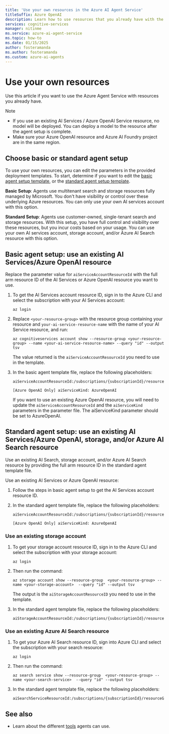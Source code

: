 ```yaml
---
title: 'Use your own resources in the Azure AI Agent Service'
titleSuffix: Azure OpenAI
description: Learn how to use resources that you already have with the Azure AI Agent Service. 
services: cognitive-services
manager: nitinme
ms.service: azure-ai-agent-service
ms.topic: how-to
ms.date: 01/15/2025
author: fosteramanda
ms.author: fosteramanda
ms.custom: azure-ai-agents
---
```


# Use your own resources

Use this article if you want to use the Azure Agent Service with resources you already have. 

> [!NOTE]
> * If you use an existing AI Services / Azure OpenAI Service resource, no model will be deployed. You can deploy a model to the resource after the agent setup is complete. 
> * Make sure your Azure OpenAI resource and Azure AI Foundry project are in the same region. 

## Choose basic or standard agent setup

To use your own resources, you can edit the parameters in the provided deployment templates. To start, determine if you want to edit the [basic agent setup template](https://github.com/Azure/azure-quickstart-templates/tree/master/quickstarts/microsoft.azure-ai-agent-service/basic-agent-keys), or the [standard agent setup template](https://github.com/Azure/azure-quickstart-templates/blob/master/quickstarts/microsoft.azure-ai-agent-service/standard-agent/README.md).
   
**Basic Setup**:  Agents use multitenant search and storage resources fully managed by Microsoft. You don't have visibility or control over these underlying Azure resources. You can only use your own AI services account with this option.

**Standard Setup**: Agents use customer-owned, single-tenant search and storage resources. With this setup, you have full control and visibility over these resources, but you incur costs based on your usage. You can use your own AI services account, storage account, and/or Azure AI Search resource with this option. 

## Basic agent setup: use an existing AI Services/Azure OpenAI resource 

Replace the parameter value for `aiServiceAccountResourceId` with the full arm resource ID of the AI Services or Azure OpenAI resource you want to use.

1. To get the AI Services account resource ID, sign in to the Azure CLI and select the subscription with your AI Services account:
       
    ```az login``` 
2. Replace `<your-resource-group>` with the resource group containing your resource and `your-ai-service-resource-name` with the name of your AI Service resource, and run:
    
    ```az cognitiveservices account show --resource-group <your-resource-group> --name <your-ai-service-resource-name> --query "id" --output tsv```

    The value returned is the `aiServiceAccountResourceId` you need to use in the template.

3. In the basic agent template file, replace the following placeholders:
    
    ```
    aiServiceAccountResourceId:/subscriptions/{subscriptionId}/resourceGroups/{resourceGroupName}/providers/Microsoft.CognitiveServices/accounts/{serviceName}

    [Azure OpenAI Only] aiServiceKind: AzureOpenAI
    ```

    If you want to use an existing Azure OpenAI resource, you will need to update the `aiServiceAccountResourceId` and the `aiServiceKind` parameters in the parameter file. The aiServiceKind parameter should be set to AzureOpenAI.


## Standard agent setup: use an existing AI Services/Azure OpenAI, storage, and/or Azure AI Search resource 

Use an existing AI Search, storage account, and/or Azure AI Search resource by providing the full arm resource ID in the standard agent template file.

Use an existing AI Services or Azure OpenAI resource:
1. Follow the steps in basic agent setup to get the AI Services account resource ID.
2. In the standard agent template file, replace the following placeholders:
    
    ```
    aiServiceAccountResourceId:/subscriptions/{subscriptionId}/resourceGroups/{resourceGroupName}/providers/Microsoft.CognitiveServices/accounts/{serviceName}
    
    [Azure OpenAI Only] aiServiceKind: AzureOpenAI
    ```

### Use an existing storage account

1. To get your storage account resource ID, sign in to the Azure CLI and select the subscription with your storage account: 
    
    ```az login``` 
2. Then run the command:

    ```az storage account show --resource-group  <your-resource-group> --name <your-storage-account>  --query "id" --output tsv```
   
     The output is the `aiStorageAccountResourceID` you need to use in the template.
   
3. In the standard agent template file, replace the following placeholders:
    
    ```
    aiStorageAccountResourceId:/subscriptions/{subscriptionId}/resourceGroups/{resourceGroupName}/providers/Microsoft.Storage/storageAccounts/{storageAccountName}
    ```

### Use an existing Azure AI Search resource

1. To get your Azure AI Search resource ID, sign into Azure CLI and select the subscription with your search resource: 
    
    ```az login```
2. Then run the command:
    
    ```az search service show --resource-group  <your-resource-group> --name <your-search-service>  --query "id" --output tsv```
3. In the standard agent template file, replace the following placeholders:

    ```
    aiSearchServiceResourceId:/subscriptions/{subscriptionId}/resourceGroups/{resourceGroupName}/providers/Microsoft.Search/searchServices/{searchServiceName}
    ```

## See also

* Learn about the different [tools](./tools/overview.md) agents can use. 
